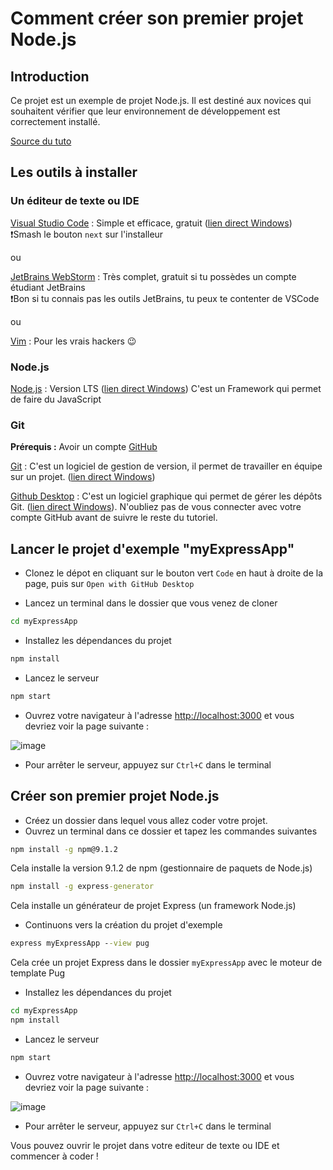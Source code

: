 # Comment créer son premier projet Node.js

## Introduction

Ce projet est un exemple de projet Node.js. Il est destiné aux novices qui souhaitent vérifier que leur environnement de développement est correctement installé.

[Source du tuto](https://code.visualstudio.com/docs/nodejs/nodejs-tutorial#_an-express-application)

## Les outils à installer

### Un éditeur de texte ou IDE

[Visual Studio Code](https://code.visualstudio.com/) : Simple et efficace, gratuit ([lien direct Windows](https://az764295.vo.msecnd.net/stable/6261075646f055b99068d3688932416f2346dd3b/VSCodeUserSetup-x64-1.73.1.exe))  
❗Smash le bouton `next` sur l'installeur

ou

[JetBrains WebStorm](https://www.jetbrains.com/fr-fr/webstorm/) : Très complet, gratuit si tu possèdes un compte étudiant JetBrains  
❗Bon si tu connais pas les outils JetBrains, tu peux te contenter de VSCode

ou

[Vim](https://www.youtube.com/watch?v=dQw4w9WgXcQ) : Pour les vrais hackers 😉

### Node.js

[Node.js](https://nodejs.org/fr/) : Version LTS ([lien direct Windows](https://nodejs.org/dist/v18.12.1/node-v18.12.1-x64.msi)) C'est un Framework qui permet de faire du JavaScript

### Git

**Prérequis :** Avoir un compte [GitHub](www.github.com)

[Git](https://git-scm.com/) : C'est un logiciel de gestion de version, il permet de travailler en équipe sur un projet. ([lien direct Windows](https://objects.githubusercontent.com/github-production-release-asset-2e65be/23216272/feedcd26-ed37-474b-9c28-bbe47ae4fb35?X-Amz-Algorithm=AWS4-HMAC-SHA256&X-Amz-Credential=AKIAIWNJYAX4CSVEH53A%2F20221127%2Fus-east-1%2Fs3%2Faws4_request&X-Amz-Date=20221127T142838Z&X-Amz-Expires=300&X-Amz-Signature=96b9684cb64a9b5777ce1e2560af67da7cd06d095dd52a728753fc3bc36342ba&X-Amz-SignedHeaders=host&actor_id=0&key_id=0&repo_id=23216272&response-content-disposition=attachment%3B%20filename%3DGit-2.38.1-64-bit.exe&response-content-type=application%2Foctet-stream))

[Github Desktop](https://desktop.github.com/) : C'est un logiciel graphique qui permet de gérer les dépôts Git. ([lien direct Windows](https://desktop.githubusercontent.com/github-desktop/releases/3.1.2-7cd66717/GitHubDesktopSetup-x64.exe)). N'oubliez pas de vous connecter avec votre compte GitHub avant de suivre le reste du tutoriel.

## Lancer le projet d'exemple "myExpressApp"

- Clonez le dépot en cliquant sur le bouton vert `Code` en haut à droite de la page, puis sur `Open with GitHub Desktop`

- Lancez un terminal dans le dossier que vous venez de cloner

```cmd
cd myExpressApp
```

- Installez les dépendances du projet

```cmd
npm install
```

- Lancez le serveur

```cmd
npm start
```

- Ouvrez votre navigateur à l'adresse [http://localhost:3000](http://localhost:3000) et vous devriez voir la page suivante :

![image](https://user-images.githubusercontent.com/70631622/204142156-f44b4873-05c5-457f-a983-ac632c8dfc12.png)

- Pour arrêter le serveur, appuyez sur `Ctrl+C` dans le terminal

## Créer son premier projet Node.js

- Créez un dossier dans lequel vous allez coder votre projet.
- Ouvrez un terminal dans ce dossier et tapez les commandes suivantes

```cmd
npm install -g npm@9.1.2
```

Cela installe la version 9.1.2 de npm (gestionnaire de paquets de Node.js)

```cmd
npm install -g express-generator
```

Cela installe un générateur de projet Express (un framework Node.js)

- Continuons vers la création du projet d'exemple

```cmd
express myExpressApp --view pug
```

Cela crée un projet Express dans le dossier `myExpressApp` avec le moteur de template Pug

- Installez les dépendances du projet

```cmd
cd myExpressApp
npm install
```

- Lancez le serveur

```cmd
npm start
```

- Ouvrez votre navigateur à l'adresse [http://localhost:3000](http://localhost:3000) et vous devriez voir la page suivante :

![image](https://user-images.githubusercontent.com/70631622/204142156-f44b4873-05c5-457f-a983-ac632c8dfc12.png)

- Pour arrêter le serveur, appuyez sur `Ctrl+C` dans le terminal

Vous pouvez ouvrir le projet dans votre editeur de texte ou IDE et commencer à coder !
